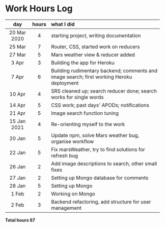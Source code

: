 # Work Hours Log

| day | hours | what I did  |
| :----:|:-----:| :-----|
| 20 Mar 2020 | 4 | starting project, writing documentation |
| 25 Mar | 7 | Router, CSS, started work on reducers |
| 27 Mar | 5 | Mars weather view & reducer added |
| 3 Apr | 3 | Building the app for Heroku |
| 7 Apr | 6 | Building rudimentary backend; comments and image search; first working Heroku deployment |
| 10 Apr | 4 | SRS cleaned up; search reducer done; search works for single words |
| 14 Apr | 5 | CSS work; past days' APODs; notifications |
| 21 Apr | 5 | Image search function tuning |
| 15 Jan 2021 | 4 | Re-orienting myself to the work |
| 20 Jan | 5 | Update npm, solve Mars weather bug, organise workflow |
| 22 Jan | 5 | Fix marsWeather, try to find solutions for refresh bug |
| 26 Jan | 2 | Add image descriptions to search, other small fixes |
| 27 Jan | 2 | Setting up Mongo database for comments |
| 28 Jan | 5 | Setting up Mongo |
| 1 Feb | 2 | Working on Mongo |
| 2 Feb | 3 | Backend refactoring, add structure for user management |

**Total hours 67**
